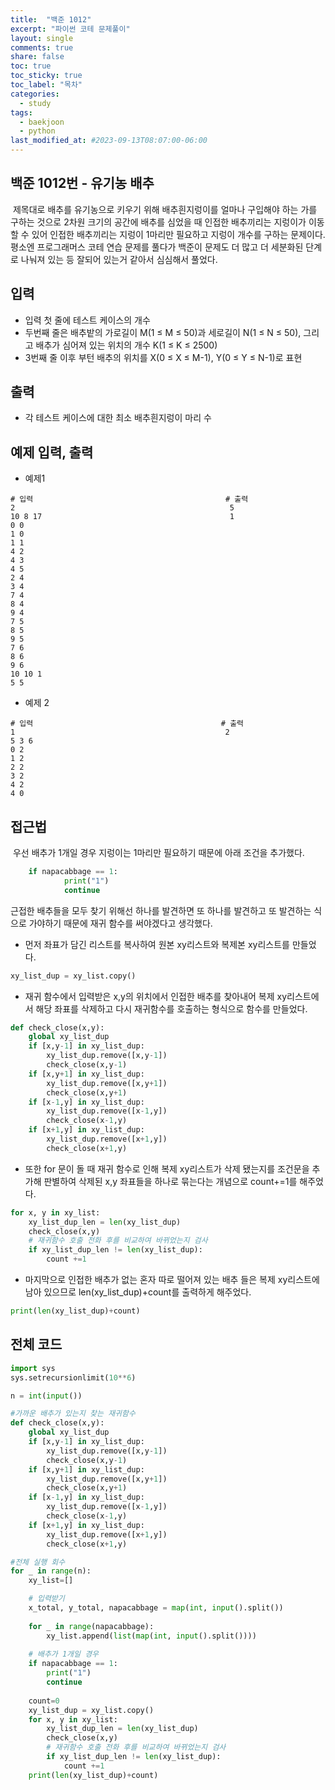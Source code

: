 ```yaml
---
title:  "백준 1012"
excerpt: "파이썬 코테 문제풀이"
layout: single
comments: true
share: false
toc: true
toc_sticky: true
toc_label: "목차"
categories:
  - study
tags:
  - baekjoon
  - python
last_modified_at: #2023-09-13T08:07:00-06:00
---
```


## 백준 1012번 - 유기농 배추
&nbsp;제목대로 배추를 유기농으로 키우기 위해 배추흰지렁이를 얼마나 구입해야 하는 가를 구하는 것으로 2차원 크기의 공간에 배추를 심었을 때 인접한 배추끼리는 지렁이가 이동할 수 있어 인접한 배추끼리는 지렁이 1마리만 필요하고 지렁이 개수를 구하는 문제이다. 평소엔 프로그래머스 코테 연습 문제를 풀다가 백준이 문제도 더 많고 더 세분화된 단계로 나눠져 있는 등 잘되어 있는거 같아서 심심해서 풀었다. 

## 입력
* 입력 첫 줄에 테스트 케이스의 개수
* 두번째 줄은  배추밭의 가로길이 M(1 ≤ M ≤ 50)과 세로길이 N(1 ≤ N ≤ 50), 그리고 배추가 심어져 있는 위치의 개수 K(1 ≤ K ≤ 2500)
* 3번째 줄 이후 부턴 배추의 위치를 X(0 ≤ X ≤ M-1), Y(0 ≤ Y ≤ N-1)로 표현

## 출력
* 각 테스트 케이스에 대한 최소 배추흰지렁이 마리 수

## 예제 입력, 출력
* 예제1
```
# 입력                                           # 출력
2                                                5
10 8 17                                          1
0 0
1 0
1 1
4 2
4 3
4 5
2 4
3 4
7 4
8 4
9 4
7 5
8 5
9 5
7 6
8 6
9 6
10 10 1
5 5
```

* 예제 2
```
# 입력                                          # 출력
1                                               2
5 3 6
0 2
1 2
2 2
3 2
4 2
4 0
```

## 접근법
&nbsp;우선 배추가 1개일 경우 지렁이는 1마리만 필요하기 때문에 아래 조건을 추가했다.
```python
    if napacabbage == 1:
            print("1")
            continue
```
 근접한 배추들을 모두 찾기 위해선 하나를 발견하면 또 하나를 발견하고 또 발견하는 식으로 가야하기 때문에 재귀 함수를 써야겠다고 생각했다.
* 먼저 좌표가 담긴 리스트를 복사하여 원본 xy리스트와 복제본 xy리스트를 만들었다.
```python
xy_list_dup = xy_list.copy()
```
* 재귀 함수에서 입력받은 x,y의 위치에서 인접한 배추를 찾아내어 복제 xy리스트에서 해당 좌표를 삭제하고 다시 재귀함수를 호출하는 형식으로 함수를 만들었다.
```python
def check_close(x,y):
    global xy_list_dup
    if [x,y-1] in xy_list_dup:
        xy_list_dup.remove([x,y-1])
        check_close(x,y-1)
    if [x,y+1] in xy_list_dup:
        xy_list_dup.remove([x,y+1])
        check_close(x,y+1)
    if [x-1,y] in xy_list_dup:
        xy_list_dup.remove([x-1,y])
        check_close(x-1,y)
    if [x+1,y] in xy_list_dup:
        xy_list_dup.remove([x+1,y])
        check_close(x+1,y)
```
* 또한 for 문이 돌 때 재귀 함수로 인해 복제 xy리스트가 삭제 됐는지를 조건문을 추가해 판별하여 삭제된 x,y 좌표들을 하나로 묶는다는 개념으로 count+=1를 해주었다.
```python
for x, y in xy_list:
    xy_list_dup_len = len(xy_list_dup)
    check_close(x,y)
    # 재귀함수 호출 전화 후를 비교하여 바뀌었는지 검사
    if xy_list_dup_len != len(xy_list_dup):
        count +=1
```
* 마지막으로 인접한 배추가 없는 혼자 따로 떨어져 있는 배추 들은 복제 xy리스트에 남아 있으므로 len(xy_list_dup)+count를 출력하게 해주었다.
```python
print(len(xy_list_dup)+count)
```

## 전체 코드

```python
import sys
sys.setrecursionlimit(10**6)

n = int(input())

#가까운 배추가 있는지 찾는 재귀함수
def check_close(x,y):
    global xy_list_dup
    if [x,y-1] in xy_list_dup:
        xy_list_dup.remove([x,y-1])
        check_close(x,y-1)
    if [x,y+1] in xy_list_dup:
        xy_list_dup.remove([x,y+1])
        check_close(x,y+1)
    if [x-1,y] in xy_list_dup:
        xy_list_dup.remove([x-1,y])
        check_close(x-1,y)
    if [x+1,y] in xy_list_dup:
        xy_list_dup.remove([x+1,y])
        check_close(x+1,y)

#전체 실행 회수
for _ in range(n):
    xy_list=[]

    # 입력받기
    x_total, y_total, napacabbage = map(int, input().split())
       
    for _ in range(napacabbage):
        xy_list.append(list(map(int, input().split())))
    
    # 배추가 1개일 경우
    if napacabbage == 1:
        print("1")
        continue
    
    count=0
    xy_list_dup = xy_list.copy()
    for x, y in xy_list:
        xy_list_dup_len = len(xy_list_dup)
        check_close(x,y)
        # 재귀함수 호출 전화 후를 비교하여 바뀌었는지 검사
        if xy_list_dup_len != len(xy_list_dup):
            count +=1
    print(len(xy_list_dup)+count)

```